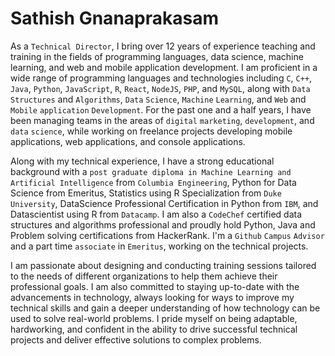# Sathish Gnanaprakasam

As a `Technical Director`, I bring over 12 years of experience teaching and training in the fields of programming languages, data science, machine learning, and web and mobile application development. I am proficient in a wide range of programming languages and technologies including `C`, `C++`, `Java`, `Python`, `JavaScript`, `R`, `React`, `NodeJS`, `PHP`, and `MySQL`, along with `Data` `Structures` and `Algorithms`, `Data` `Science`, `Machine` `Learning`, and `Web` and `Mobile` `application` `Development`. For the past one and a half years, I have been managing teams in the areas of `digital` `marketing`, `development`, and `data` `science`, while working on freelance projects developing mobile applications, web applications, and console applications.

Along with my technical experience, I have a strong educational background with a `post graduate diploma in Machine Learning and Artificial Intelligence` from `Columbia Engineering`, Python for Data Science from Emeritus, Statistics using R Specialization from `Duke` `University`, DataScience Professional Certification in Python from `IBM`, and Datascientist using R from `Datacamp`. I am also a `CodeChef` certified data structures and algorithms professional and proudly hold Python, Java and Problem solving certifications from HackerRank. I'm a `Github` `Campus` `Advisor` and a part time `associate` in `Emeritus`, working on the technical projects.

I am passionate about designing and conducting training sessions tailored to the needs of different organizations to help them achieve their professional goals. I am also committed to staying up-to-date with the advancements in technology, always looking for ways to improve my technical skills and gain a deeper understanding of how technology can be used to solve real-world problems. I pride myself on being adaptable, hardworking, and confident in the ability to drive successful technical projects and deliver effective solutions to complex problems.
